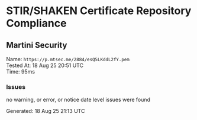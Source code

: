 # STIR/SHAKEN Certificate Repository Compliance

## Martini Security

Name: `https://p.mtsec.me/2884/esQ5LKddL2fY.pem`\
Tested At: 18 Aug 25 20:51 UTC\
Time: 95ms

### Issues

no warning, or error, or notice date level issues were found

Generated: 18 Aug 25 21:13 UTC